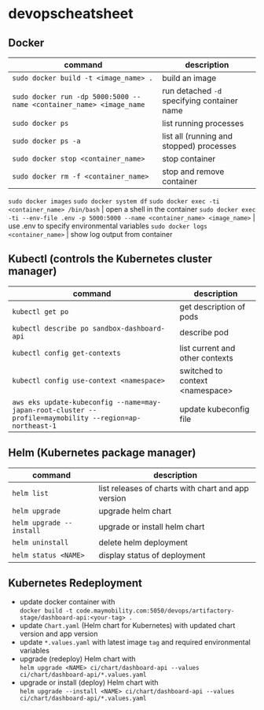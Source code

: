 # devopscheatsheet

## Docker
command|description
---|---
`sudo docker build -t <image_name> .` | build an image
`sudo docker run -dp 5000:5000 --name <container_name> <image_name` | run detached `-d` specifying container name
`sudo docker ps` | list running processes
`sudo docker ps -a` | list all (running and stopped) processes
`sudo docker stop <container_name>` | stop container
`sudo docker rm -f <container_name>` | stop and remove container
`sudo docker images`
`sudo docker system df`
`sudo docker exec -ti <container_name> /bin/bash` | open a shell in the container
`sudo docker exec -ti --env-file .env -p 5000:5000 --name <container_name> <image_name>` | use .env to specify environmental variables
`sudo docker logs <container_name>` | show log output from container

## Kubectl (controls the Kubernetes cluster manager)
command|description
---|---
`kubectl get po` | get description of pods
`kubectl describe po sandbox-dashboard-api` | describe pod
`kubectl config get-contexts` | list current and other contexts
`kubectl config use-context <namespace>` | switched to context \<namespace>
`aws eks update-kubeconfig --name=may-japan-root-cluster --profile=maymobility --region=ap-northeast-1` | update kubeconfig file

## Helm (Kubernetes package manager)
command|description
---|---
`helm list` | list releases of charts with chart and app version
`helm upgrade` | upgrade helm chart
`helm upgrade --install` | upgrade or install helm chart
`helm uninstall` | delete helm deployment
`helm status <NAME>` | display status of deployment

## Kubernetes Redeployment
- update docker container with  
`docker build -t code.maymobility.com:5050/devops/artifactory-stage/dashboard-api:<your-tag> .`
- update `Chart.yaml` (Helm chart for Kubernetes) with updated chart version and app version
- update `*.values.yaml` with latest image `tag` and required environmental variables
- upgrade (redeploy) Helm chart with  
`helm upgrade <NAME> ci/chart/dashboard-api --values ci/chart/dashboard-api/*.values.yaml`
- upgrade or install (deploy) Helm chart with  
`helm upgrade --install <NAME> ci/chart/dashboard-api --values ci/chart/dashboard-api/*.values.yaml`

